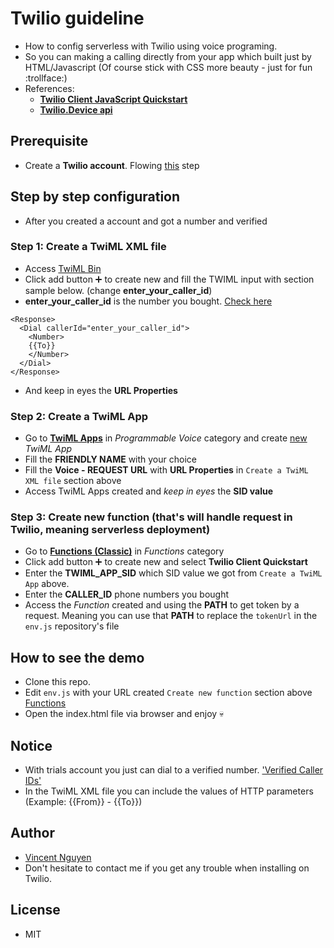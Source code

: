 # Twilio guideline
- How to config serverless with Twilio using voice programing.
- So you can making a calling directly from your app which built just by HTML/Javascript (Of course stick with CSS more beauty - just for fun :trollface:)
- References:
  - [**Twilio Client JavaScript Quickstart**](https://www.twilio.com/docs/voice/client/javascript/quickstart)
  - [**Twilio.Device api**](https://www.twilio.com/docs/voice/client/javascript/device)

## Prerequisite
- Create a **Twilio account**. Flowing [this](https://www.twilio.com/try-twilio) step

## Step by step configuration
- After you created a account and got a number and verified

### Step 1: Create a TwiML XML file
- Access [TwiML Bin](https://www.twilio.com/console/twiml-bins)
- Click add button :heavy_plus_sign: to create new and fill the TWIML input with section sample below. (change **enter_your_caller_id**)
- **enter_your_caller_id** is the number you bought. [Check here](https://www.twilio.com/console/phone-numbers/incoming)
```
<Response>
  <Dial callerId="enter_your_caller_id">
    <Number>
    {{To}}
    </Number>
  </Dial>
</Response>
```
- And keep in eyes the **URL Properties**

### Step 2: Create a TwiML App
- Go to [**TwiML Apps**](https://www.twilio.com/console/voice/twiml/apps) in *Programmable Voice* category and create [new](https://www.twilio.com/console/voice/twiml/apps/create) *TwiML App*
- Fill the **FRIENDLY NAME** with your choice
- Fill the **Voice - REQUEST URL** with **URL Properties** in `Create a TwiML XML file` section above
- Access TwiML Apps created and *keep in eyes* the **SID value**

### Step 3: Create new function (that's will handle request in Twilio, meaning serverless deployment)
- Go to [**Functions (Classic)**](https://www.twilio.com/console/functions/manage) in *Functions* category
- Click add button :heavy_plus_sign: to create new and select **Twilio Client Quickstart**
- Enter the **TWIML_APP_SID** which SID value we got from `Create a TwiML App` above.
- Enter the **CALLER_ID** phone numbers you bought
- Access the *Function* created and using the **PATH** to get token by a request. Meaning you can use that **PATH** to replace the `tokenUrl` in the `env.js` repository's file

## How to see the demo
- Clone this repo.
- Edit `env.js` with your URL created `Create new function` section above [Functions](https://www.twilio.com/console/functions/manage)
- Open the index.html file via browser and enjoy :skull:

## Notice
- With trials account you just can dial to a verified number. ['Verified Caller IDs'](https://www.twilio.com/console/phone-numbers/verified)
- In the TwiML XML file you can include the values of HTTP parameters (Example: {{From}} - {{To}})

## Author
- [Vincent Nguyen](mailto:vannhd@ethan-tech.com)
- Don't hesitate to contact me if you get any trouble when installing on Twilio.

## License
- MIT